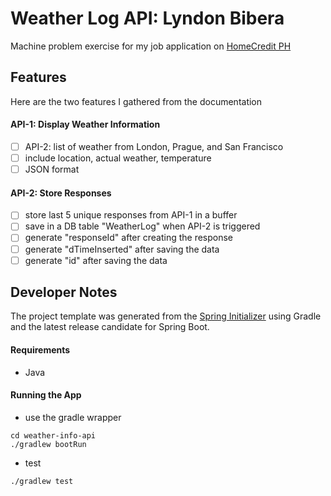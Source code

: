 # Weather Log API: Lyndon Bibera
Machine problem exercise for my job application on [HomeCredit PH](https://www.homecredit.ph/my-home-credit-app/)

## Features
Here are the two features I gathered from the documentation

#### API-1: Display Weather Information
- [ ] API-2: list of weather from London, Prague, and San Francisco
- [ ] include location, actual weather, temperature
- [ ] JSON format

#### API-2: Store Responses
- [ ] store last 5 unique responses from API-1 in a buffer
- [ ] save in a DB table "WeatherLog" when API-2 is triggered
- [ ] generate "responseId" after creating the response
- [ ] generate "dTimeInserted" after saving the data
- [ ] generate "id" after saving the data

## Developer Notes
The project template was generated from the [Spring Initializer](https://start.spring.io/) using Gradle and the latest release candidate for Spring Boot.

#### Requirements
- Java

#### Running the App
- use the gradle wrapper
```
cd weather-info-api
./gradlew bootRun
```
- test
```
./gradlew test
```